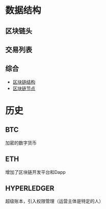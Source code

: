 # 数据结构
## 区块链头
## 交易列表
## 综合
- [区块链结构](https://anders.com/blockchain)
- [区块链节点](https://bitnodes.earn.com)

# 历史
## BTC
加密的数字货币

## ETH
增加了区块链开发平台和Dapp

## HYPERLEDGER
超级账本，引入权限管理（运营主体是特定的人）

# 